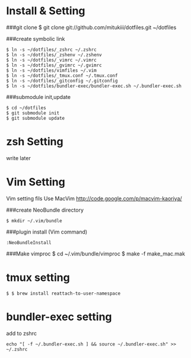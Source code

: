# Install & Setting
###git clone
    $ git clone git://github.com/mitukiii/dotfiles.git ~/dotfiles

###create symbolic link

    $ ln -s ~/dotfiles/_zshrc ~/.zshrc
    $ ln -s ~/dotfiles/_zshenv ~/.zshenv
    $ ln -s ~/dotfiles/_vimrc ~/.vimrc
    $ ln -s ~/dotfiles/_gvimrc ~/.gvimrc
    $ ln -s ~/dotfiles/vimfiles ~/.vim
    $ ln -s ~/dotfiles/_tmux.conf ~/.tmux.conf
    $ ln -s ~/dotfiles/_gitconfig ~/.gitconfig
    $ ln -s ~/dotfiles/bundler-exec/bundler-exec.sh ~/.bundler-exec.sh

###submodule init,update

    $ cd ~/dotfiles
    $ git submodule init
    $ git submodule update

# zsh Setting
write later

# Vim Setting
Vim setting fils
Use MacVim http://code.google.com/p/macvim-kaoriya/

###create NeoBundle directory

    $ mkdir ~/.vim/bundle

###plugin install (Vim command)

    :NeoBundleInstall

###Make vimproc
    $ cd ~/.vim/bundle/vimproc
    $ make -f make_mac.mak

# tmux setting
    $ $ brew install reattach-to-user-namespace

# bundler-exec setting
add to zshrc

    echo "[ -f ~/.bundler-exec.sh ] && source ~/.bundler-exec.sh" >> ~/.zshrc
